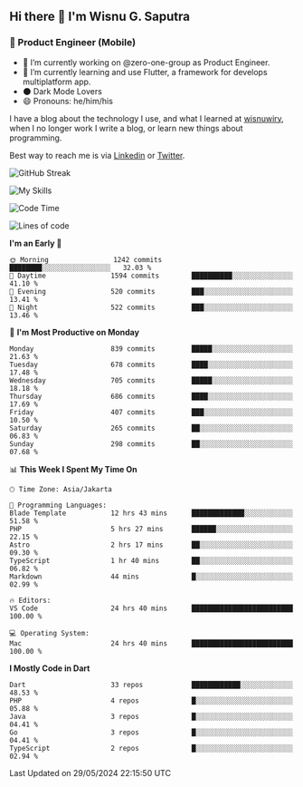 ## Hi there 👋 I'm Wisnu G. Saputra

### :mobile_phone_off: Product Engineer (Mobile)

- 🔭 I’m currently working on @zero-one-group as Product Engineer.
- 🌱 I’m currently learning and use Flutter, a framework for develops multiplatform app.
- 🌑 Dark Mode Lovers
- 😄 Pronouns: he/him/his

I have a blog about the technology I use, and what I learned at [wisnuwiry](https://wisnuwiry.space/), when I no longer work I write a blog, or learn new things about programming.

Best way to reach me is via [Linkedin](https://www.linkedin.com/in/wisnu-saputra/) or [Twitter](https://twitter.com/wisnuwiry).

![GitHub Streak](https://streak-stats.demolab.com?user=wisnuwiry&theme=dark&hide_border=true)

![My Skills](https://skillicons.dev/icons?i=dart,flutter,kotlin,swift,go,js,css,neovim,git,linux&perline=5)

<!--START_SECTION:waka-->
![Code Time](http://img.shields.io/badge/Code%20Time-1%2C310%20hrs%2038%20mins-blue)

![Lines of code](https://img.shields.io/badge/From%20Hello%20World%20I%27ve%20Written-4.4%20million%20lines%20of%20code-blue)

**I'm an Early 🐤** 

```text
🌞 Morning                1242 commits        ████████░░░░░░░░░░░░░░░░░   32.03 % 
🌆 Daytime                1594 commits        ██████████░░░░░░░░░░░░░░░   41.10 % 
🌃 Evening                520 commits         ███░░░░░░░░░░░░░░░░░░░░░░   13.41 % 
🌙 Night                  522 commits         ███░░░░░░░░░░░░░░░░░░░░░░   13.46 % 
```
📅 **I'm Most Productive on Monday** 

```text
Monday                   839 commits         █████░░░░░░░░░░░░░░░░░░░░   21.63 % 
Tuesday                  678 commits         ████░░░░░░░░░░░░░░░░░░░░░   17.48 % 
Wednesday                705 commits         █████░░░░░░░░░░░░░░░░░░░░   18.18 % 
Thursday                 686 commits         ████░░░░░░░░░░░░░░░░░░░░░   17.69 % 
Friday                   407 commits         ███░░░░░░░░░░░░░░░░░░░░░░   10.50 % 
Saturday                 265 commits         ██░░░░░░░░░░░░░░░░░░░░░░░   06.83 % 
Sunday                   298 commits         ██░░░░░░░░░░░░░░░░░░░░░░░   07.68 % 
```


📊 **This Week I Spent My Time On** 

```text
🕑︎ Time Zone: Asia/Jakarta

💬 Programming Languages: 
Blade Template           12 hrs 43 mins      █████████████░░░░░░░░░░░░   51.58 % 
PHP                      5 hrs 27 mins       ██████░░░░░░░░░░░░░░░░░░░   22.15 % 
Astro                    2 hrs 17 mins       ██░░░░░░░░░░░░░░░░░░░░░░░   09.30 % 
TypeScript               1 hr 40 mins        ██░░░░░░░░░░░░░░░░░░░░░░░   06.82 % 
Markdown                 44 mins             █░░░░░░░░░░░░░░░░░░░░░░░░   02.99 % 

🔥 Editors: 
VS Code                  24 hrs 40 mins      █████████████████████████   100.00 % 

💻 Operating System: 
Mac                      24 hrs 40 mins      █████████████████████████   100.00 % 
```

**I Mostly Code in Dart** 

```text
Dart                     33 repos            ████████████░░░░░░░░░░░░░   48.53 % 
PHP                      4 repos             █░░░░░░░░░░░░░░░░░░░░░░░░   05.88 % 
Java                     3 repos             █░░░░░░░░░░░░░░░░░░░░░░░░   04.41 % 
Go                       3 repos             █░░░░░░░░░░░░░░░░░░░░░░░░   04.41 % 
TypeScript               2 repos             █░░░░░░░░░░░░░░░░░░░░░░░░   02.94 % 
```




 Last Updated on 29/05/2024 22:15:50 UTC
<!--END_SECTION:waka-->
